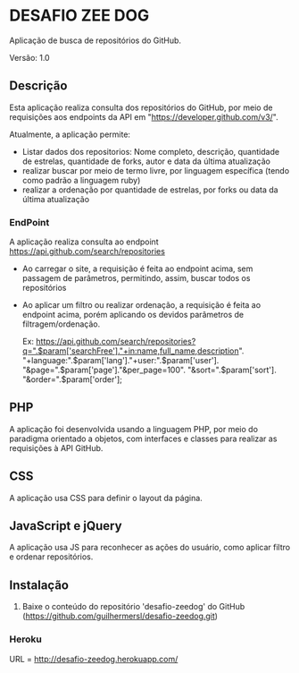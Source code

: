 # DESAFIO ZEE DOG

Aplicação de busca de repositórios do GitHub.

Versão: 1.0


## Descrição

Esta aplicação realiza consulta dos repositórios do GitHub, por meio de requisições aos endpoints da API em "https://developer.github.com/v3/".

Atualmente, a aplicação permite:
*   Listar dados dos repositorios: Nome completo, descrição, quantidade de estrelas, quantidade de forks, autor e data da última atualização
*   realizar buscar por meio de termo livre, por linguagem específica (tendo como padrão a linguagem ruby)
*   realizar a ordenação por quantidade de estrelas, por forks ou data da última atualização

### EndPoint
A aplicação realiza consulta ao endpoint https://api.github.com/search/repositories

*   Ao carregar o site, a requisição é feita ao endpoint acima, sem passagem de parâmetros, permitindo, assim, buscar todos os repositórios
*   Ao aplicar um filtro ou realizar ordenação, a requisição é feita ao endpoint acima, porém aplicando os devidos parâmetros de filtragem/ordenação. 
      
      Ex: https://api.github.com/search/repositories?q=".$param['searchFree']."+in:name,full_name,description".
				  "+language:".$param['lang']."+user:".$param['user'].
				  "&page=".$param['page']."&per_page=100".
				  "&sort=".$param['sort'].
          			  "&order=".$param['order'];

## PHP
A aplicação foi desenvolvida usando a linguagem PHP, por meio do paradigma orientado a objetos, com interfaces e classes para realizar as requisições à API GitHub.


## CSS

A aplicação usa CSS para definir o layout da página.


## JavaScript e jQuery

A aplicação usa JS para reconhecer as ações do usuário, como aplicar filtro e ordenar repositórios.


## Instalação

1. Baixe o conteúdo do repositório 'desafio-zeedog' do GitHub (https://github.com/guilhermersl/desafio-zeedog.git)


### Heroku

URL = http://desafio-zeedog.herokuapp.com/
